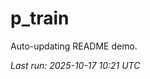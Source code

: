 # p_train

Auto-updating README demo.

<!--START_SECTION:status-->
_Last run: 2025-10-17 10:21 UTC_
<!--END_SECTION:status-->


































































































































































































































































































































































































































































































































































































































































































































































































































































































































































































































































































































































































































































































































































